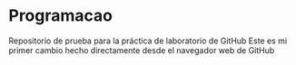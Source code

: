 # Programacao
Repositorio de prueba para la práctica de laboratorio de GitHub
Este es mi primer cambio hecho directamente desde el navegador web de GitHub
